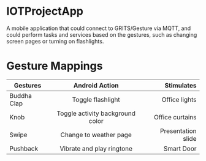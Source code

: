 # IOTProjectApp

A mobile application that could connect to GRITS/Gesture via MQTT, and could perform tasks and services based on the gestures, such as changing screen pages or turning on flashlights.

# Gesture Mappings
| Gestures        | Android Action           | Stimulates  |
| ------------- |:-------------:| -----:|
| Buddha Clap      | Toggle flashlight | Office lights|
| Knob     | Toggle activity background color  |  Office curtains|
| Swipe | Change to weather page  |    Presentation slide|
| Pushback      |  Vibrate and play ringtone             | Smart Door        |

